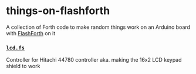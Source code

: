 # things-on-flashforth

A collection of Forth code to make random things work on an Arduino
board with [FlashForth](https://flashforth.com/) on it

### [`lcd.fs`](lcd.fs)

Controller for Hitachi 44780 controller aka. making the 16x2 LCD
keypad shield to work

